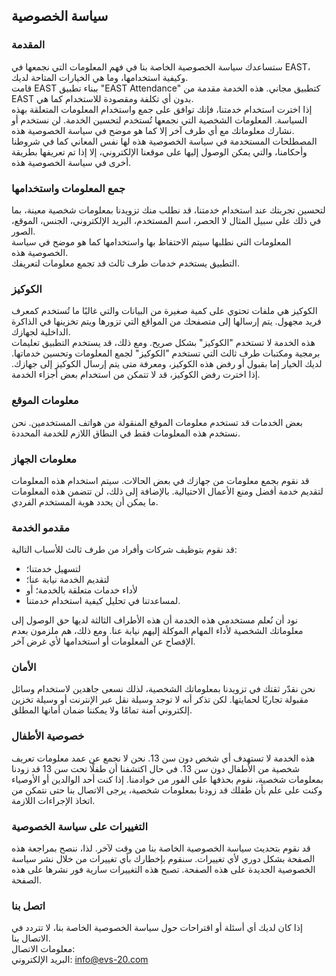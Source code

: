 ## سياسة الخصوصية

### المقدمة  
ستساعدك سياسة الخصوصية الخاصة بنا في فهم المعلومات التي نجمعها في EAST، وكيفية استخدامها، وما هي الخيارات المتاحة لديك.  
قامت EAST ببناء تطبيق "EAST Attendance" كتطبيق مجاني. هذه الخدمة مقدمة من EAST بدون أي تكلفة ومقصودة للاستخدام كما هي.  
إذا اخترت استخدام خدمتنا، فإنك توافق على جمع واستخدام المعلومات المتعلقة بهذه السياسة. المعلومات الشخصية التي نجمعها تُستخدم لتحسين الخدمة. لن نستخدم أو نشارك معلوماتك مع أي طرف آخر إلا كما هو موضح في سياسة الخصوصية هذه.  
المصطلحات المستخدمة في سياسة الخصوصية هذه لها نفس المعاني كما في شروطنا وأحكامنا، والتي يمكن الوصول إليها على موقعنا الإلكتروني، إلا إذا تم تعريفها بطريقة أخرى في سياسة الخصوصية هذه.  

### جمع المعلومات واستخدامها  
لتحسين تجربتك عند استخدام خدمتنا، قد نطلب منك تزويدنا بمعلومات شخصية معينة، بما في ذلك على سبيل المثال لا الحصر، اسم المستخدم، البريد الإلكتروني، الجنس، الموقع، الصور.  
المعلومات التي نطلبها سيتم الاحتفاظ بها واستخدامها كما هو موضح في سياسة الخصوصية هذه.  
التطبيق يستخدم خدمات طرف ثالث قد تجمع معلومات لتعريفك.  

### الكوكيز  
الكوكيز هي ملفات تحتوي على كمية صغيرة من البيانات والتي غالبًا ما تُستخدم كمعرف فريد مجهول. يتم إرسالها إلى متصفحك من المواقع التي تزورها ويتم تخزينها في الذاكرة الداخلية لجهازك.  
هذه الخدمة لا تستخدم "الكوكيز" بشكل صريح. ومع ذلك، قد يستخدم التطبيق تعليمات برمجية ومكتبات طرف ثالث التي تستخدم "الكوكيز" لجمع المعلومات وتحسين خدماتها. لديك الخيار إما بقبول أو رفض هذه الكوكيز، ومعرفة متى يتم إرسال الكوكيز إلى جهازك. إذا اخترت رفض الكوكيز، قد لا تتمكن من استخدام بعض أجزاء الخدمة.  

### معلومات الموقع  
بعض الخدمات قد تستخدم معلومات الموقع المنقولة من هواتف المستخدمين. نحن نستخدم هذه المعلومات فقط في النطاق اللازم للخدمة المحددة.  

### معلومات الجهاز  
قد نقوم بجمع معلومات من جهازك في بعض الحالات. سيتم استخدام هذه المعلومات لتقديم خدمة أفضل ومنع الأعمال الاحتيالية. بالإضافة إلى ذلك، لن تتضمن هذه المعلومات ما يمكن أن يحدد هوية المستخدم الفردي.  

### مقدمو الخدمة  
قد نقوم بتوظيف شركات وأفراد من طرف ثالث للأسباب التالية:  
* لتسهيل خدمتنا؛  
* لتقديم الخدمة نيابة عنا؛  
* لأداء خدمات متعلقة بالخدمة؛ أو  
* لمساعدتنا في تحليل كيفية استخدام خدمتنا.  

نود أن نُعلم مستخدمي هذه الخدمة أن هذه الأطراف الثالثة لديها حق الوصول إلى معلوماتك الشخصية لأداء المهام الموكلة إليهم نيابة عنا. ومع ذلك، هم ملزمون بعدم الإفصاح عن المعلومات أو استخدامها لأي غرض آخر.  

### الأمان  
نحن نقدّر ثقتك في تزويدنا بمعلوماتك الشخصية، لذلك نسعى جاهدين لاستخدام وسائل مقبولة تجاريًا لحمايتها. لكن تذكر أنه لا توجد وسيلة نقل عبر الإنترنت أو وسيلة تخزين إلكتروني آمنة تمامًا ولا يمكننا ضمان أمانها المطلق.  

### خصوصية الأطفال  
هذه الخدمة لا تستهدف أي شخص دون سن 13. نحن لا نجمع عن عمد معلومات تعريف شخصية من الأطفال دون سن 13. في حال اكتشفنا أن طفلًا تحت سن 13 قد زودنا بمعلومات شخصية، نقوم بحذفها على الفور من خوادمنا. إذا كنت أحد الوالدين أو الأوصياء وكنت على علم بأن طفلك قد زودنا بمعلومات شخصية، يرجى الاتصال بنا حتى نتمكن من اتخاذ الإجراءات اللازمة.  

### التغييرات على سياسة الخصوصية  
قد نقوم بتحديث سياسة الخصوصية الخاصة بنا من وقت لآخر. لذا، ننصح بمراجعة هذه الصفحة بشكل دوري لأي تغييرات. سنقوم بإخطارك بأي تغييرات من خلال نشر سياسة الخصوصية الجديدة على هذه الصفحة. تصبح هذه التغييرات سارية فور نشرها على هذه الصفحة.  

### اتصل بنا  
إذا كان لديك أي أسئلة أو اقتراحات حول سياسة الخصوصية الخاصة بنا، لا تتردد في الاتصال بنا.  
معلومات الاتصال:  
البريد الإلكتروني: [info@evs-20.com](mailto:info@evs-20.com)  

